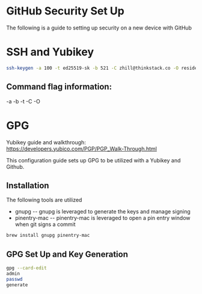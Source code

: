# GitHub Security Set Up
The following is a guide to setting up security on a new device with GitHub

# SSH and Yubikey


```bash
ssh-keygen -a 100 -t ed25519-sk -b 521 -C zhill@thinkstack.co -O resident
```
## Command flag information:

-a
-b
-t
-C
-O 

# GPG
Yubikey guide and walkthrough: https://developers.yubico.com/PGP/PGP_Walk-Through.html

This configuration guide sets up GPG to be utilized with a Yubikey and Github.

## Installation
The following tools are utilized
- gnupg
-- gnupg is leveraged to generate the keys and manage signing
- pinentry-mac
-- pinentry-mac is leveraged to open a pin entry window when git signs a commit

```bash
brew install gnupg pinentry-mac
```

## GPG Set Up and Key Generation
```bash
gpg --card-edit
admin
passwd
generate
```
